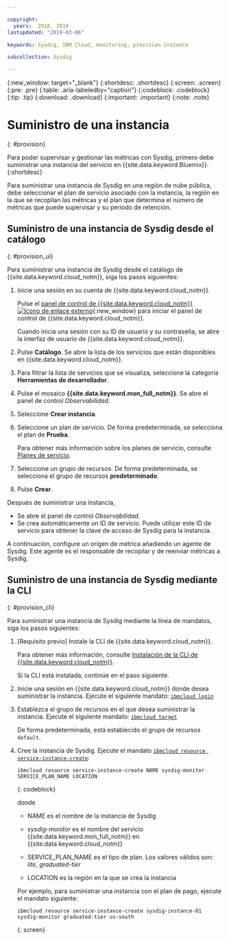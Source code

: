```yaml
---

copyright:
  years:  2018, 2019
lastupdated: "2019-03-06"

keywords: Sysdig, IBM Cloud, monitoring, provision instance

subcollection: Sysdig

---
```


{:new_window: target="_blank"}
{:shortdesc: .shortdesc}
{:screen: .screen}
{:pre: .pre}
{:table: .aria-labeledby="caption"}
{:codeblock: .codeblock}
{:tip: .tip}
{:download: .download}
{:important: .important}
{:note: .note}

# Suministro de una instancia
{: #provision}

Para poder supervisar y gestionar las métricas con Sysdig, primero debe suministrar una instancia del servicio en {{site.data.keyword.Bluemix}}.
{:shortdesc}

Para suministrar una instancia de Sysdig en una región de nube pública, debe seleccionar el plan de servicio asociado con la instancia, la región en la que se recopilan las métricas y el plan que determina el número de métricas que puede supervisar y su periodo de retención.



## Suministro de una instancia de Sysdig desde el catálogo
{: #provision_ui}

Para suministrar una instancia de Sysdig desde el catálogo de {{site.data.keyword.cloud_notm}}, siga los pasos siguientes:

1. Inicie una sesión en su cuenta de {{site.data.keyword.cloud_notm}}.

    Pulse el [panel de control de {{site.data.keyword.cloud_notm}} ![Icono de enlace externo](../../icons/launch-glyph.svg "Icono de enlace externo")](https://cloud.ibm.com/login){:new_window} para iniciar el panel de control de {{site.data.keyword.cloud_notm}}.

	Cuando inicia una sesión con su ID de usuario y su contraseña, se abre la interfaz de usuario de {{site.data.keyword.cloud_notm}}.

2. Pulse **Catálogo**. Se abre la lista de los servicios que están disponibles en {{site.data.keyword.cloud_notm}}.

3. Para filtrar la lista de servicios que se visualiza, seleccione la categoría **Herramientas de desarrollador**.

4. Pulse el mosaico **{{site.data.keyword.mon_full_notm}}**. Se abre el panel de control *Observabilidad*.

5. Seleccione **Crear instancia**. 

6. Seleccione un plan de servicio. De forma predeterminada, se selecciona el plan de **Prueba**.

    Para obtener más información sobre los planes de servicio, consulte [Planes de servicio](/docs/services/Monitoring-with-Sysdig?topic=Sysdig-pricing_plans#pricing_plans).

7. Seleccione un grupo de recursos. De forma predeterminada, se selecciona el grupo de recursos **predeterminado**.

8. Pulse **Crear**.

Después de suministrar una instancia, 

* Se abre el panel de control *Observabilidad*. 
* Se crea automáticamente un ID de servicio. Puede utilizar este ID de servicio para obtener la clave de acceso de Sysdig para la instancia.

A continuación, configure un origen de métrica añadiendo un agente de Sysdig. Este agente es el responsable de recopilar y de reenviar métricas a Sysdig. 



## Suministro de una instancia de Sysdig mediante la CLI
{: #provision_cli}

Para suministrar una instancia de Sysdig mediante la línea de mandatos, siga los pasos siguientes:

1. [Requisito previo] Instale la CLI de {{site.data.keyword.cloud_notm}}.

   Para obtener más información, consulte [Instalación de la CLI de {{site.data.keyword.cloud_notm}}](/docs/cli?topic=cloud-cli-ibmcloud-cli#ibmcloud-cli).

   Si la CLI está instalada, continúe en el paso siguiente.

2. Inicie una sesión en {{site.data.keyword.cloud_notm}} donde desea suministrar la instancia. Ejecute el siguiente mandato: [`ibmcloud login`](/docs/cli/reference/ibmcloud/bx_cli.html#ibmcloud_login)

3. Establezca el grupo de recursos en el que desea suministrar la instancia. Ejecute el siguiente mandato: [`ibmcloud target`](/docs/cli/reference/ibmcloud/bx_cli.html#ibmcloud_target)

    De forma predeterminada, está establecido el grupo de recursos `default`.

4. Cree la instancia de Sysdig. Ejecute el mandato [`ibmcloud resource service-instance-create`](/docs/cli/reference/ibmcloud/cli_resource_group.html#ibmcloud_resource_service_instance_create):

    ```
    ibmcloud resource service-instance-create NAME sysdig-monitor SERVICE_PLAN_NAME LOCATION
    ```
    {: codeblock}

    donde

    * NAME es el nombre de la instancia de Sysdig
    
    * *sysdig-monitor* es el nombre del servicio {{site.data.keyword.mon_full_notm}} en {{site.data.keyword.cloud_notm}}
    
    * SERVICE_PLAN_NAME es el tipo de plan. Los valores válidos son: *lite*, *graduated-tier*
    
    * LOCATION es la región en la que se crea la instancia

    Por ejemplo, para suministrar una instancia con el plan de pago, ejecute el mandato siguiente:

    ```
    ibmcloud resource service-instance-create sysdig-instance-01 sysdig-monitor graduated-tier us-south
    ```
    {: screen}

